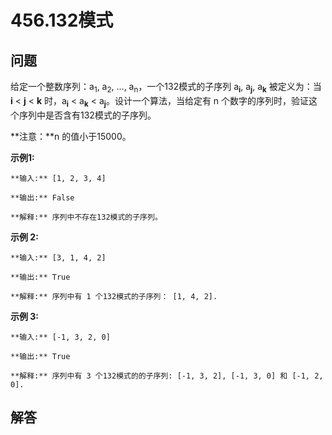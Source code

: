# 456.132模式

## 问题

给定一个整数序列：a<sub>1</sub>, a<sub>2</sub>, ..., a<sub>n</sub>，一个132模式的子序列 a<sub><strong>i</strong></sub>, a<sub><strong>j</strong></sub>, a<sub><strong>k</strong></sub> 被定义为：当 **i** < **j** < **k** 时，a<sub><strong>i</strong></sub> < a<sub><strong>k</strong></sub> < a<sub><strong>j</strong></sub>。设计一个算法，当给定有 n 个数字的序列时，验证这个序列中是否含有132模式的子序列。

**注意：**n 的值小于15000。

**示例1:**

```
**输入:** [1, 2, 3, 4]

**输出:** False

**解释:** 序列中不存在132模式的子序列。

```

**示例 2:**

```
**输入:** [3, 1, 4, 2]

**输出:** True

**解释:** 序列中有 1 个132模式的子序列： [1, 4, 2].

```

**示例 3:**

```
**输入:** [-1, 3, 2, 0]

**输出:** True

**解释:** 序列中有 3 个132模式的的子序列: [-1, 3, 2], [-1, 3, 0] 和 [-1, 2, 0].

```



## 解答

